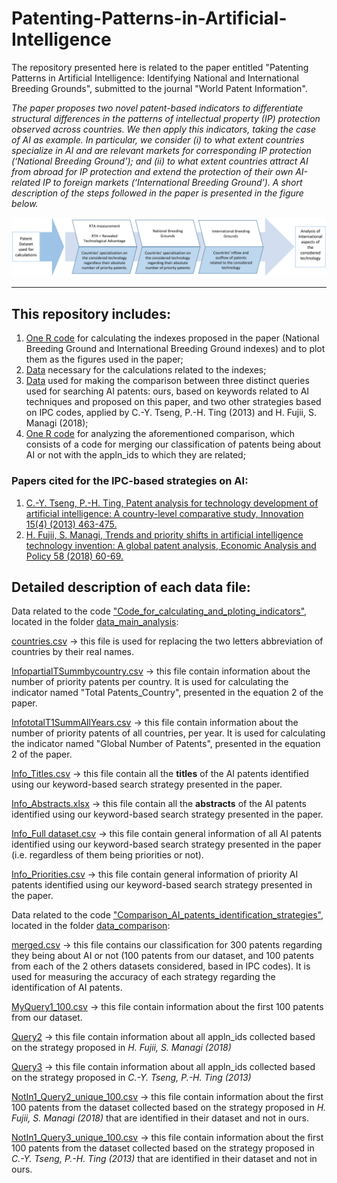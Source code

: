 # Patenting-Patterns-in-Artificial-Intelligence

The repository presented here is related to the paper entitled "Patenting Patterns in Artificial Intelligence: 
Identifying National and International Breeding Grounds", submitted to the journal "World Patent Information". 

*The paper proposes two novel patent-based indicators to differentiate structural differences in the patterns of intellectual property (IP) protection observed across countries. We then apply this indicators, taking the case of AI as example. In particular, we consider (i) to what extent countries specialize in AI and are relevant markets for corresponding IP protection (‘National Breeding Ground’); and (ii) to what extent countries attract AI from abroad for IP protection and extend the protection of their own AI-related IP to foreign markets (‘International Breeding Ground’). A short description of the steps followed in the paper is presented in the figure below.*

<p align="center">
  <img src="https://github.com/matheusleusin/Patenting-Patterns-in-Artificial-Intelligence/blob/master/Fig2.png" width="750" />
</p>

---


## This repository includes:
1. [One R code](https://github.com/matheusleusin/Patenting-Patterns-in-Artificial-Intelligence/blob/master/Code_for_calculating_and_ploting_indicators.R) for calculating the indexes proposed in the paper (National Breeding Ground and International Breeding Ground indexes) and to plot them as the figures used in the paper;
2. [Data](https://github.com/matheusleusin/Patenting-Patterns-in-Artificial-Intelligence/tree/master/data_main_analysis) necessary for the calculations related to the indexes;
3. [Data](https://github.com/matheusleusin/Patenting-Patterns-in-Artificial-Intelligence/tree/master/data_comparison) used for making the comparison between three distinct queries used for searching AI patents: ours, based on keywords related to AI techniques and proposed on this paper,  and two other strategies based on IPC codes, applied by C.-Y. Tseng, P.-H. Ting (2013) and H. Fujii, S. Managi (2018);
4. [One R code](https://github.com/matheusleusin/Patenting-Patterns-in-Artificial-Intelligence/blob/master/Comparison_AI_patents_identification_strategies.R) for analyzing the aforementioned comparison, which consists of a code for merging our classification of patents being about AI or not with the appln_ids to which they are related;

### Papers cited for the IPC-based strategies on AI: 
1. [C.-Y. Tseng, P.-H. Ting, Patent analysis for technology development of artificial intelligence: A country-level comparative study, Innovation 15(4) (2013) 463-475.](https://www.tandfonline.com/doi/abs/10.5172/impp.2013.15.4.463?casa_token=QtYuBqAC9HUAAAAA:b9_WEwyejUub_SSNcDwrNON0qqyePt7x6sK-EbuNVTxDcm3loeO9DV1_7YCFDbAvcfQpLQjIw1zJFMs)
2. [H. Fujii, S. Managi, Trends and priority shifts in artificial intelligence technology invention: A global patent analysis, Economic Analysis and Policy 58 (2018) 60-69.](https://www.sciencedirect.com/science/article/pii/S0313592617302539?casa_token=X1FH2BIiAvYAAAAA:ot96qmUKvB5IUu80Lg1OwRzN57hOXhhhSaWK0XYHt1Zg3Bm3SSjFpwFl6NPQVOALnaDvVOnRzw)

## Detailed description of each data file:

Data related to the code ["Code_for_calculating_and_ploting_indicators"](https://github.com/matheusleusin/Patenting-Patterns-in-Artificial-Intelligence/blob/master/Code_for_calculating_and_ploting_indicators.R), located in the folder [data_main_analysis](https://github.com/matheusleusin/Patenting-Patterns-in-Artificial-Intelligence/tree/master/data_main_analysis):

[countries.csv](https://github.com/matheusleusin/Patenting-Patterns-in-Artificial-Intelligence/blob/master/data_main_analysis/countries.csv) → this file is used for replacing the two letters abbreviation of countries by their real names.

[InfopartialTSummbycountry.csv](https://github.com/matheusleusin/Patenting-Patterns-in-Artificial-Intelligence/blob/master/data_main_analysis/InfopartialTSummbycountry.csv) → this file contain information about the  number of priority patents per country. It is used for calculating the indicator named "Total Patents_Country", presented in the equation 2 of the paper.

[InfototalT1SummAllYears.csv](https://github.com/matheusleusin/Patenting-Patterns-in-Artificial-Intelligence/blob/master/data_main_analysis/InfototalT1SummAllYears.csv) → this file contain information about the  number of priority patents of all countries, per year. It is used for calculating the indicator named "Global Number of Patents", presented in the equation 2 of the paper.

[Info_Titles.csv](https://github.com/matheusleusin/Patenting-Patterns-in-Artificial-Intelligence/blob/master/data_main_analysis/Info_Titles.csv) → this file contain all the **titles** of the AI patents identified using our keyword-based search strategy presented in the paper.

[Info_Abstracts.xlsx](https://github.com/matheusleusin/Patenting-Patterns-in-Artificial-Intelligence/blob/master/data_main_analysis/Info_Abstracts.xlsx) → this file contain all the **abstracts** of the AI patents identified using our keyword-based search strategy presented in the paper.

[Info_Full dataset.csv](https://github.com/matheusleusin/Patenting-Patterns-in-Artificial-Intelligence/blob/master/data_main_analysis/Info_Full%20dataset.csv) → this file contain general information of all AI patents identified using our keyword-based search strategy presented in the paper (i.e. regardless of them being priorities or not).

[Info_Priorities.csv](https://github.com/matheusleusin/Patenting-Patterns-in-Artificial-Intelligence/blob/master/data_main_analysis/Info_Priorities.csv) → this file contain general information of priority AI patents identified using our keyword-based search strategy presented in the paper.

Data related to the code ["Comparison_AI_patents_identification_strategies"](https://github.com/matheusleusin/Patenting-Patterns-in-Artificial-Intelligence/blob/master/Comparison_AI_patents_identification_strategies.R), located in the folder [data_comparison](https://github.com/matheusleusin/Patenting-Patterns-in-Artificial-Intelligence/tree/master/data_comparison):

[merged.csv](https://github.com/matheusleusin/Patenting-Patterns-in-Artificial-Intelligence/blob/master/data_comparison/merged.csv) → this file contains our classification for 300 patents regarding they being about AI or not (100 patents from our dataset, and 100 patents from each of the 2 others datasets considered, based in IPC codes). It is used for measuring the accuracy of each strategy regarding the identification of AI patents. 

[MyQuery1_100.csv](https://github.com/matheusleusin/Patenting-Patterns-in-Artificial-Intelligence/blob/master/data_comparison/MyQuery1_100.csv) → this file contain information about the first 100 patents from our dataset.

[Query2](https://github.com/matheusleusin/Patenting-Patterns-in-Artificial-Intelligence/blob/master/data_comparison/Query%202.csv) → this file contain information about all appln_ids collected based on the strategy proposed in *H. Fujii, S. Managi (2018)*

[Query3](https://github.com/matheusleusin/Patenting-Patterns-in-Artificial-Intelligence/blob/master/data_comparison/Query%203.csv) → this file contain information about all appln_ids collected based on the strategy proposed in *C.-Y. Tseng, P.-H. Ting (2013)*

[NotIn1_Query2_unique_100.csv](https://github.com/matheusleusin/Patenting-Patterns-in-Artificial-Intelligence/blob/master/data_comparison/NotIn1_Query2_unique_100.csv) → this file contain information about the first 100 patents from the dataset collected based on the strategy proposed in *H. Fujii, S. Managi (2018)* that are identified in their dataset and not in ours.

[NotIn1_Query3_unique_100.csv](https://github.com/matheusleusin/Patenting-Patterns-in-Artificial-Intelligence/blob/master/data_comparison/NotIn1_Query3_unique_100.csv) → this file contain information about the first 100 patents from the dataset collected based on the strategy proposed in *C.-Y. Tseng, P.-H. Ting (2013)* that are identified in their dataset and not in ours.

